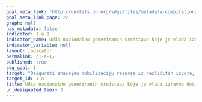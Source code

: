 ```yaml
---
goal_meta_link: 'http://unstats.un.org/sdgs/files/metadata-compilation/Metadata-Goal-1.pdf'
goal_meta_link_page: 22
graph: null
has_metadata: false
indicator: 1.a.1
indicator_name: Udio nacionalno generiranih sredstava koje je vlada izravno dodijelila programima redukcije siromaštva
indicator_variable: null
layout: indicator
permalink: /1-a-1/
published: true  
sdg_goal: 1
target: "Osigurati značajnu mobilizaciju resursa iz različitih izvora, uključujući bolju razvojnu suradnju, kako bi se pružila odgovarajuća i predvidiva sredstva za zemlje u razvoju, posebno za najmanje razvijene zemlje, a za provedbu programa i politika suzbijanja siromaštva u svim njegovim dimenzijama"
target_id: 1.a
title: Udio nacionalno generiranih sredstava koje je vlada izravno dodijelila programima redukcije siromaštva
un_designated_tier: 3
---
```

